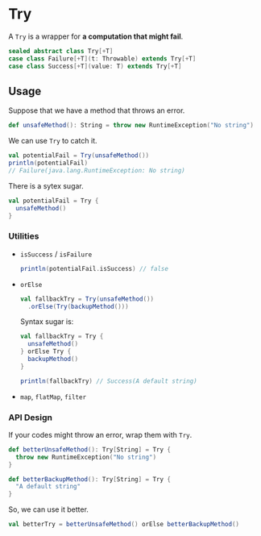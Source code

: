 # Try

A `Try` is a wrapper for **a computation that might fail**.

```scala
sealed abstract class Try[+T]
case class Failure[+T](t: Throwable) extends Try[+T]
case class Success[+T](value: T) extends Try[+T]
```

## Usage

Suppose that we have a method that throws an error.

```scala
def unsafeMethod(): String = throw new RuntimeException("No string")
```

We can use `Try` to catch it.

```scala
val potentialFail = Try(unsafeMethod())
println(potentialFail)
// Failure(java.lang.RuntimeException: No string)
```

There is a sytex sugar.

```scala
val potentialFail = Try {
  unsafeMethod()
}
```

### Utilities

- `isSuccess` / `isFailure`

  ```scala
  println(potentialFail.isSuccess) // false
  ```

- `orElse`

  ```scala
  val fallbackTry = Try(unsafeMethod())
    .orElse(Try(backupMethod()))
  ```

  Syntax sugar is:

  ```scala
  val fallbackTry = Try {
    unsafeMethod()
  } orElse Try {
    backupMethod()
  }

  println(fallbackTry) // Success(A default string)
  ```

- `map`, `flatMap`, `filter`

### API Design

If your codes might throw an error, wrap them with `Try`.

```scala
def betterUnsafeMethod(): Try[String] = Try {
  throw new RuntimeException("No string")
}

def betterBackupMethod(): Try[String] = Try {
  "A default string"
}
```

So, we can use it better.

```scala
val betterTry = betterUnsafeMethod() orElse betterBackupMethod()
```
